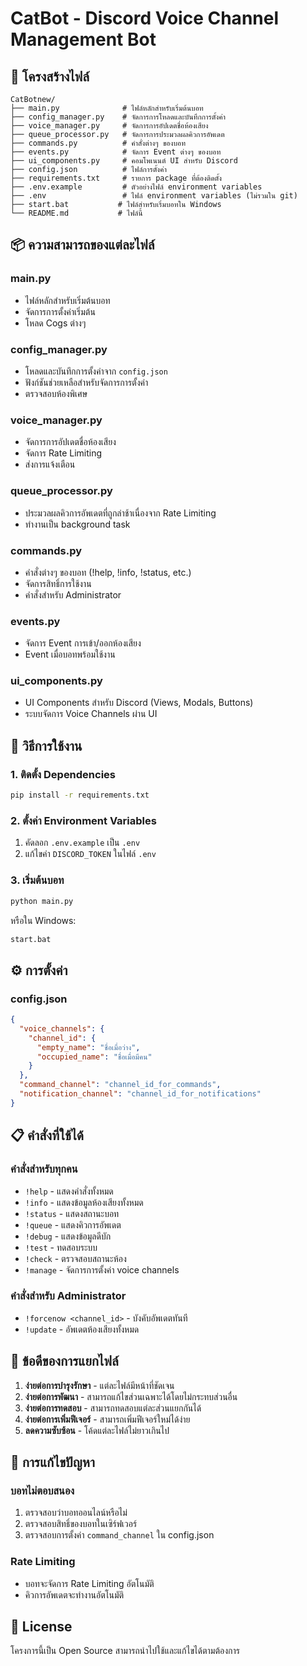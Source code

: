 # CatBot - Discord Voice Channel Management Bot

## 📁 โครงสร้างไฟล์

```
CatBotnew/
├── main.py              # ไฟล์หลักสำหรับเริ่มต้นบอท
├── config_manager.py    # จัดการการโหลดและบันทึกการตั้งค่า
├── voice_manager.py     # จัดการการอัปเดตชื่อห้องเสียง
├── queue_processor.py   # จัดการการประมวลผลคิวการอัพเดต
├── commands.py          # คำสั่งต่างๆ ของบอท
├── events.py            # จัดการ Event ต่างๆ ของบอท
├── ui_components.py     # คอมโพเนนต์ UI สำหรับ Discord
├── config.json          # ไฟล์การตั้งค่า
├── requirements.txt     # รายการ package ที่ต้องติดตั้ง
├── .env.example         # ตัวอย่างไฟล์ environment variables
├── .env                 # ไฟล์ environment variables (ไม่รวมใน git)
├── start.bat           # ไฟล์สำหรับเริ่มบอทใน Windows
└── README.md           # ไฟล์นี้
```

## 📦 ความสามารถของแต่ละไฟล์

### main.py
- ไฟล์หลักสำหรับเริ่มต้นบอท
- จัดการการตั้งค่าเริ่มต้น
- โหลด Cogs ต่างๆ

### config_manager.py
- โหลดและบันทึกการตั้งค่าจาก `config.json`
- ฟังก์ชันช่วยเหลือสำหรับจัดการการตั้งค่า
- ตรวจสอบห้องพิเศษ

### voice_manager.py
- จัดการการอัปเดตชื่อห้องเสียง
- จัดการ Rate Limiting
- ส่งการแจ้งเตือน

### queue_processor.py
- ประมวลผลคิวการอัพเดตที่ถูกล่าช้าเนื่องจาก Rate Limiting
- ทำงานเป็น background task

### commands.py
- คำสั่งต่างๆ ของบอท (!help, !info, !status, etc.)
- จัดการสิทธิ์การใช้งาน
- คำสั่งสำหรับ Administrator

### events.py
- จัดการ Event การเข้า/ออกห้องเสียง
- Event เมื่อบอทพร้อมใช้งาน

### ui_components.py
- UI Components สำหรับ Discord (Views, Modals, Buttons)
- ระบบจัดการ Voice Channels ผ่าน UI

## 🚀 วิธีการใช้งาน

### 1. ติดตั้ง Dependencies
```bash
pip install -r requirements.txt
```

### 2. ตั้งค่า Environment Variables
1. คัดลอก `.env.example` เป็น `.env`
2. แก้ไขค่า `DISCORD_TOKEN` ในไฟล์ `.env`

### 3. เริ่มต้นบอท
```bash
python main.py
```
หรือใน Windows:
```bash
start.bat
```

## ⚙️ การตั้งค่า

### config.json
```json
{
  "voice_channels": {
    "channel_id": {
      "empty_name": "ชื่อเมื่อว่าง",
      "occupied_name": "ชื่อเมื่อมีคน"
    }
  },
  "command_channel": "channel_id_for_commands",
  "notification_channel": "channel_id_for_notifications"
}
```

## 📋 คำสั่งที่ใช้ได้

### คำสั่งสำหรับทุกคน
- `!help` - แสดงคำสั่งทั้งหมด
- `!info` - แสดงข้อมูลห้องเสียงทั้งหมด
- `!status` - แสดงสถานะบอท
- `!queue` - แสดงคิวการอัพเดต
- `!debug` - แสดงข้อมูลดีบัก
- `!test` - ทดสอบระบบ
- `!check` - ตรวจสอบสถานะห้อง
- `!manage` - จัดการการตั้งค่า voice channels

### คำสั่งสำหรับ Administrator
- `!forcenow <channel_id>` - บังคับอัพเดตทันที
- `!update` - อัพเดตห้องเสียงทั้งหมด

## 🔧 ข้อดีของการแยกไฟล์

1. **ง่ายต่อการบำรุงรักษา** - แต่ละไฟล์มีหน้าที่ชัดเจน
2. **ง่ายต่อการพัฒนา** - สามารถแก้ไขส่วนเฉพาะได้โดยไม่กระทบส่วนอื่น
3. **ง่ายต่อการทดสอบ** - สามารถทดสอบแต่ละส่วนแยกกันได้
4. **ง่ายต่อการเพิ่มฟีเจอร์** - สามารถเพิ่มฟีเจอร์ใหม่ได้ง่าย
5. **ลดความซับซ้อน** - โค้ดแต่ละไฟล์ไม่ยาวเกินไป

## 🐛 การแก้ไขปัญหา

### บอทไม่ตอบสนอง
1. ตรวจสอบว่าบอทออนไลน์หรือไม่
2. ตรวจสอบสิทธิ์ของบอทในเซิร์ฟเวอร์
3. ตรวจสอบการตั้งค่า `command_channel` ใน config.json

### Rate Limiting
- บอทจะจัดการ Rate Limiting อัตโนมัติ
- คิวการอัพเดตจะทำงานอัตโนมัติ

## 📄 License

โครงการนี้เป็น Open Source สามารถนำไปใช้และแก้ไขได้ตามต้องการ
